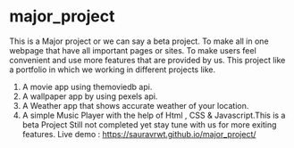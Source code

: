 # major_project
This is a Major project or we can say a beta project.
To make all in one webpage that have all important pages or sites. To make users feel convenient and
use more features that are provided by us.
This project like a portfolio in which we working in different projects like.
                
  1. A movie app using themoviedb api.
  2. A wallpaper app by using pexels api.
  3. A Weather app that shows accurate weather of your location.
  4. A simple Music Player with the help of Html , CSS & Javascript.This is a beta Project Still not completed yet stay tune with us for more exiting features.
Live demo : https://sauravrwt.github.io/major_project/
